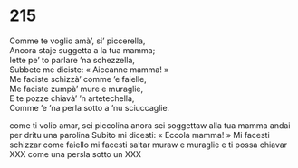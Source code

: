 # 215
  
Comme te voglio amà’, si’ piccerella,  
Ancora staje suggetta a la tua mamma;  
Iette pe’ to parlare ’na schezzella,  
Subbete me diciste: « Aiccanne mamma! »  
Me faciste schizzà’ comme ’e faielle,  
Me faciste zumpà’ mure e muraglie,  
E te pozze chiavà’ ’n artetechella,  
Comme ’e ’na perla sotto a ’nu sciuccaglie.

come ti volio amar, sei piccolina
anora sei soggettaw alla tua mamma
andai per dritu una parolina
Subito mi dicesti: « Eccola mamma! » 
Mi facesti schizzar come faiello
mi facesti saltar muraw e muraglie
e ti possa chiavar XXX
come una persla sotto un XXX
